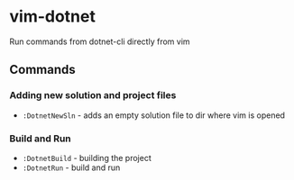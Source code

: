 # vim-dotnet
Run commands from dotnet-cli directly from vim  

## Commands

### Adding new solution and project files
* <code>:DotnetNewSln</code> - adds an empty solution file to dir where vim is
  opened


### Build and Run
* <code>:DotnetBuild</code> - building the project
* <code>:DotnetRun</code> - build and run
